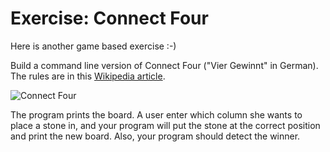 # Exercise: Connect Four

Here is another game based exercise :-)

Build a command line version of Connect Four ("Vier Gewinnt" in German). The rules are in this [Wikipedia article](https://en.wikipedia.org/wiki/Connect_Four).

![Connect Four](https://upload.wikimedia.org/wikipedia/commons/a/ad/Connect_Four.gif)

The program prints the board. A user enter which column she wants to place a stone in, and your program will put the stone at the correct position and print the new board. Also, your program should detect the winner.
